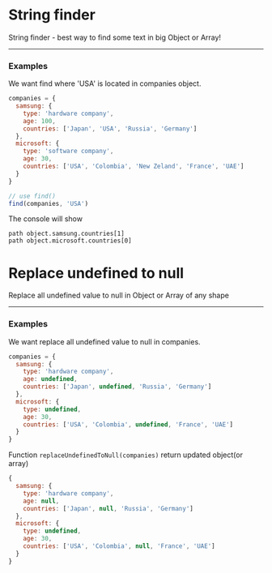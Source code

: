# String finder
String finder - best way to find some text in big Object or Array!

---

### Examples

We want find where 'USA' is located in companies object.
``` js
companies = {
  samsung: {
    type: 'hardware company',
    age: 100,
    countries: ['Japan', 'USA', 'Russia', 'Germany']
  },
  microsoft: {
    type: 'software company',
    age: 30,
    countries: ['USA', 'Colombia', 'New Zeland', 'France', 'UAE']
  }
}

// use find()
find(companies, 'USA')
```

The console will show

```
path object.samsung.countries[1]
path object.microsoft.countries[0]
```

# Replace undefined to null
Replace all undefined value to null in Object or Array of any shape

---

### Examples

We want replace all undefined value to null in companies.
``` js
companies = {
  samsung: {
    type: 'hardware company',
    age: undefined,
    countries: ['Japan', undefined, 'Russia', 'Germany']
  },
  microsoft: {
    type: undefined,
    age: 30,
    countries: ['USA', 'Colombia', undefined, 'France', 'UAE']
  }
}
```

Function `replaceUndefinedToNull(companies)` return updated object(or array)

```js
{
  samsung: {
    type: 'hardware company',
    age: null,
    countries: ['Japan', null, 'Russia', 'Germany']
  },
  microsoft: {
    type: undefined,
    age: 30,
    countries: ['USA', 'Colombia', null, 'France', 'UAE']
  }
}
```
